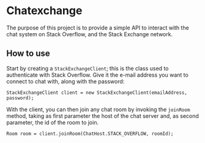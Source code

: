 # Chatexchange

The purpose of this project is to provide a simple API to interact with the chat system on Stack Overflow, and the Stack Exchange network.

## How to use

Start by creating a `StackExchangeClient`; this is the class used to authenticate with Stack Overflow. Give it the e-mail address you want to connect to chat with, along with the password:

    StackExchangeClient client = new StackExchangeClient(emailAddress, password);

With the client, you can then join any chat room by invoking the `joinRoom` method, taking as first parameter the host of the chat server and, as second parameter, the id of the room to join.

    Room room = client.joinRoom(ChatHost.STACK_OVERFLOW, roomId);